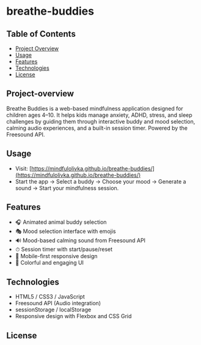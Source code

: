 # breathe-buddies


## Table of Contents
- [Project Overview](#project-overview)
- [Usage](#usage)
- [Features](#features)
- [Technologies](#technologies)
- [License](#license)

## Project-overview

Breathe Buddies is a web-based mindfulness application designed for children ages 4–10. It helps kids manage anxiety, ADHD, stress, and sleep challenges by guiding them through interactive buddy and mood selection, calming audio experiences, and a built-in session timer. Powered by the Freesound API.

## Usage

- Visit: [https://mindfulolivka.github.io/breathe-buddies/](https://mindfulolivka.github.io/breathe-buddies/)
- Start the app → Select a buddy → Choose your mood → Generate a sound → Start your mindfulness session.

## Features

- 🎧 Animated animal buddy selection
- 🎭 Mood selection interface with emojis
- 🔊 Mood-based calming sound from Freesound API
- ⏱ Session timer with start/pause/reset
- 📱 Mobile-first responsive design
- 🌈 Colorful and engaging UI

## Technologies

- HTML5 / CSS3 / JavaScript
- Freesound API (Audio integration)
- sessionStorage / localStorage
- Responsive design with Flexbox and CSS Grid

## License
